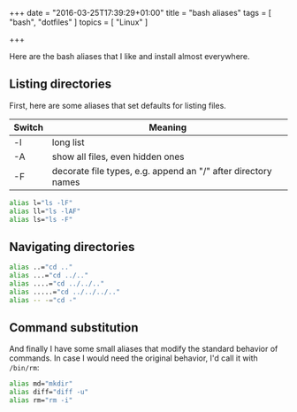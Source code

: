 +++
date = "2016-03-25T17:39:29+01:00"
title = "bash aliases"
tags = [ "bash", "dotfiles" ]
topics = [ "Linux" ]

+++

Here are the bash aliases that I like and install almost everywhere.

<!--more-->

Listing directories
-------------------
First, here are some aliases that set defaults for listing files.

Switch  | Meaning
--------|------
-l      | long list
-A      | show all files, even hidden ones
-F      | decorate file types, e.g. append an "/" after directory names

``` bash
alias l="ls -lF"
alias ll="ls -lAF"
alias ls="ls -F"
```

Navigating directories
----------------------


``` bash
alias ..="cd .."
alias ...="cd ../.."
alias ....="cd ../../.."
alias .....="cd ../../../.."
alias -- -="cd -"
```

Command substitution
--------------------
And finally I have some small aliases that modify the standard
behavior of commands. In case I would need the original behavior, I'd
call it with ``/bin/rm``:

``` bash
alias md="mkdir"
alias diff="diff -u"
alias rm="rm -i"
```
